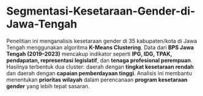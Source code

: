 # Segmentasi-Kesetaraan-Gender-di-Jawa-Tengah


Penelitian ini menganalisis kesetaraan gender di 35 kabupaten/kota di Jawa Tengah menggunakan algoritma **K-Means Clustering**. Data dari **BPS Jawa Tengah (2019–2023)** mencakup indikator seperti **IPG, IDG, TPAK, pendapatan, representasi legislatif**, dan **tenaga profesional perempuan**. Hasilnya terbentuk dua cluster: daerah dengan **tingkat kesetaraan rendah** dan daerah dengan **capaian pemberdayaan tinggi**. Analisis ini membantu menentukan **prioritas wilayah** dalam perencanaan **program kesetaraan gender** yang lebih tepat sasaran.
